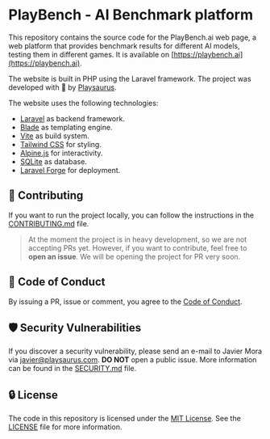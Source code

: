 # PlayBench - AI Benchmark platform

This repository contains the source code for the PlayBench.ai web page, a web platform that provides benchmark results for different AI models, testing them in different games. It is available on [https://playbench.ai](https://playbench.ai).

The website is built in PHP using the Laravel framework. The project was developed with 💖 by [Playsaurus](https://playsaurus.com).

The website uses the following technologies:

- [Laravel](https://laravel.com/) as backend framework.
- [Blade](https://laravel.com/docs/blade) as templating engine.
- [Vite](https://vitejs.dev/) as build system.
- [Tailwind CSS](https://tailwindcss.com/) for styling.
- [Alpine.js](https://alpinejs.dev/) for interactivity.
- [SQLite](https://www.sqlite.org/index.html) as database.
- [Laravel Forge](https://forge.laravel.com/) for deployment.

## 🚀 Contributing

If you want to run the project locally, you can follow the instructions in the [CONTRIBUTING.md](.github/CONTRIBUTING.md) file.

> At the moment the project is in heavy development, so we are not accepting PRs yet. However, if you want to contribute, feel free to **open an issue**. We will be opening the project for PR very soon.

## 📜 Code of Conduct

By issuing a PR, issue or comment, you agree to the [Code of Conduct](.github/CODE_OF_CONDUCT.md).

## 🛡️ Security Vulnerabilities

If you discover a security vulnerability, please send an e-mail to Javier Mora via [javier@playsaurus.com](mailto:javier@playsaurus.com). **DO NOT** open a public issue. More information can be found in the [SECURITY.md](.github/SECURITY.md) file.

## 🔒 License

The code in this repository is licensed under the [MIT License](https://opensource.org/licenses/MIT). See the [LICENSE](LICENSE) file for more information.


